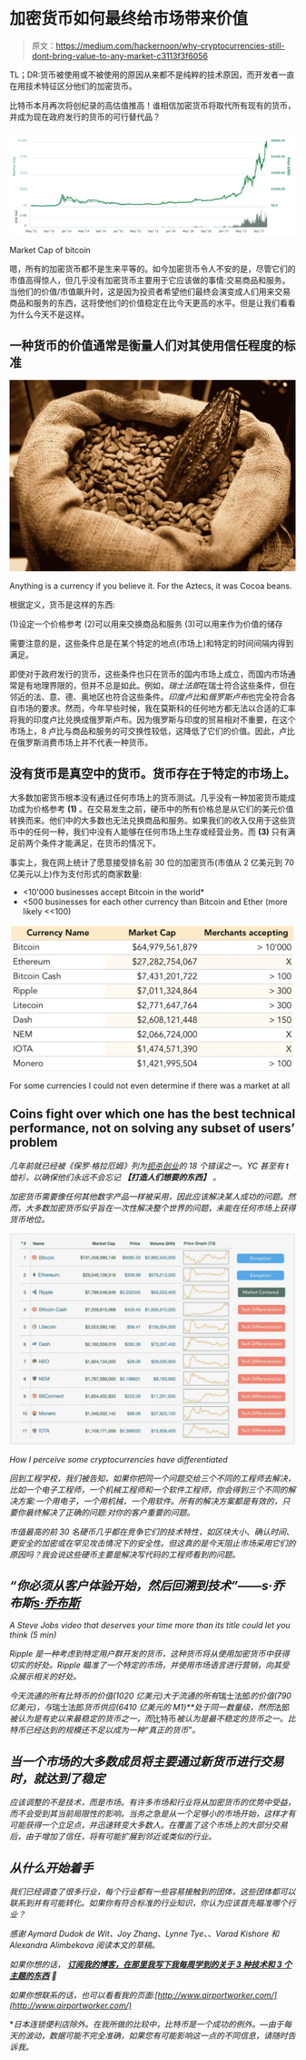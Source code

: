 # 加密货币如何最终给市场带来价值

> 原文：<https://medium.com/hackernoon/why-cryptocurrencies-still-dont-bring-value-to-any-market-c3113f3f6056>

TL；DR:货币被使用或不被使用的原因从来都不是纯粹的技术原因，而开发者一直在用技术特征区分他们的加密货币。

比特币本月再次将创纪录的高估值推高！谁相信加密货币将取代所有现有的货币，并成为现在政府发行的货币的可行替代品？

![](img/ff4fda9b75148dc8ed742a81cc0ad017.png)

Market Cap of bitcoin

嗯，所有的加密货币都不是生来平等的。如今加密货币令人不安的是，尽管它们的市值高得惊人，但几乎没有加密货币主要用于它应该做的事情:交易商品和服务。当他们的价值/市值飙升时，这是因为投资者希望他们最终会演变成人们用来交易商品和服务的东西，这将使他们的价值稳定在比今天更高的水平。但是让我们看看为什么今天不是这样。

## 一种货币的价值通常是衡量人们对其使用信任程度的标准

![](img/272972ef733f394e51d84bf41b6dca4d.png)

Anything is a currency if you believe it. For the Aztecs, it was Cocoa beans.

根据定义，货币是这样的东西:

(1)设定一个价格参考
(2)可以用来交换商品和服务
(3)可以用来作为价值的储存

需要注意的是，这些条件总是在某个特定的地点(市场上)和特定的时间间隔内得到满足。

即使对于政府发行的货币，这些条件也只在货币的国内市场上成立，而国内市场通常是有地理界限的，但并不总是如此。例如，*瑞士法郎*在瑞士符合这些条件，但在邻近的法、意、德、奥地区也符合这些条件。*印度卢比*和*俄罗斯卢布*也完全符合各自市场的要求。然而，今年早些时候，我在莫斯科的任何地方都无法以合适的汇率将我的印度卢比兑换成俄罗斯卢布。因为俄罗斯与印度的贸易相对不重要，在这个市场上，8 卢比与商品和服务的可交换性较低，这降低了它们的价值。因此，卢比在俄罗斯消费市场上并不代表一种货币。

## 没有货币是真空中的货币。货币存在于特定的市场上。

大多数加密货币根本没有通过任何市场上的货币测试。几乎没有一种加密货币能成功成为价格参考 **(1)** 。在交易发生之前，硬币中的所有价格总是从它们的美元价值转换而来。他们中的大多数也无法兑换商品和服务。如果我们的收入仅用于这些货币中的任何一种，我们中没有人能够在任何市场上生存或经营业务。而 **(3)** 只有满足前两个条件才能满足，在货币的情况下。

事实上，我在网上统计了愿意接受排名前 30 位的加密货币(市值从 2 亿美元到 70 亿美元以上)作为支付形式的商家数量:

*   <10'000 businesses accept Bitcoin in the world*
*   <500 businesses for each other currency than Bitcoin and Ether (more likely <<100)

![](img/960d6aac5e4d8bb43e85adeb6ed53daa.png)

For some currencies I could not even determine if there was a market at all

## Coins fight over which one has the best technical performance, not on solving any subset of users’ problem

*几年前就已经被《保罗·格拉厄姆》列为[扼杀创业](http://paulgraham.com/startupmistakes.html)的 18 个错误之一。YC 甚至有 t 恤衫，以确保他们永远不会忘记 ***【打造人们想要的东西】*** 。*

*加密货币需要像任何其他数字产品一样被采用，因此应该解决某人成功的问题。然而，大多数加密货币似乎旨在一次性解决整个世界的问题，未能在任何市场上获得货币地位。*

*![](img/64f20afb308a4155048307f8ba0d5d83.png)*

*How I perceive some cryptocurrencies have differentiated*

*回到工程学校，我们被告知，如果你把同一个问题交给三个不同的工程师去解决，比如一个电子工程师，一个机械工程师和一个软件工程师，你会得到三个不同的解决方案:一个用电子，一个用机械，一个用软件。所有的解决方案都是有效的，只要你最终解决了正确的问题:对你的客户重要的问题。*

*市值最高的前 30 名硬币几乎都在竞争它们的技术特性，如区块大小、确认时间、更安全的加密或在罕见攻击情况下的安全性。但这真的是今天阻止市场采用它们的原因吗？我会说这些硬币主要是解决写代码的工程师看到的问题。*

## *“你必须从客户体验开始，然后回溯到技术”——s·乔布斯[*s·乔布斯*](https://www.youtube.com/watch?v=FF-tKLISfPE)*

*A Steve Jobs video that deserves your time more than its title could let you think (5 min)*

*Ripple 是一种考虑到特定用户群开发的货币，这种货币将从使用加密货币中获得切实的好处。Ripple 瞄准了一个特定的市场，并使用市场语言进行营销，向其受众展示相关的好处。*

***今天流通的所有*比特币*的价值(1020 亿美元)大于流通的所有*瑞士法郎*的价值(790 亿美元)，与*瑞士法郎*货币供应(6410 亿美元的 M1)**处于同一数量级，然而*法郎*被认为是有史以来最稳定的货币之一，而*比特币*被认为是最不稳定的货币之一。比特币已经达到的规模还不足以成为一种“真正的货币”。*

## *当一个市场的大多数成员将主要通过新货币进行交易时，就达到了稳定*

*应该调整的不是技术，而是市场。有许多市场和行业将从加密货币的优势中受益，而不会受到其当前局限性的影响。当务之急是从一个足够小的市场开始，这样才有可能获得一个立足点，并迅速转变大多数人。在覆盖了这个市场上的大部分交易后，由于增加了信任，将有可能扩展到邻近或类似的行业。*

## *从什么开始着手*

*我们已经调查了很多行业，每个行业都有一些容易接触到的团体，这些团体都可以联系到并有可能转化。如果你有符合标准的行业知识，你认为应该首先瞄准哪个行业？*

*感谢 Aymard Dudok de Wit、Joy Zhang、Lynne Tye、、Varad Kishore 和 Alexandra Alimbekova 阅读本文的草稿。*

*如果你想的话， [**订阅我的博客，在那里我写下我每周学到的关于 3 种技术和 3 个主题的东西**](http://eepurl.com/cY4zHX) **📖***

*如果你想联系的话，也可以看看我的页面:[http://www.airportworker.com/](http://www.airportworker.com/)*

**日本连锁便利店除外。在我所做的比较中，比特币是一个成功的例外。—由于每天的波动，数据可能不完全准确，如果您有可能影响这一点的不同信息，请随时告诉我。*
